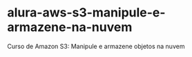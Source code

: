 # alura-aws-s3-manipule-e-armazene-na-nuvem
Curso de Amazon S3: Manipule e armazene objetos na nuvem
